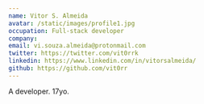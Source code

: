 ```yaml
---
name: Vitor S. Almeida
avatar: /static/images/profile1.jpg
occupation: Full-stack developer
company: 
email: vi.souza.almeida@protonmail.com
twitter: https://twitter.com/vit0rrk
linkedin: https://www.linkedin.com/in/vitorsalmeida/
github: https://github.com/vit0rr
---
```


A developer.
17yo.